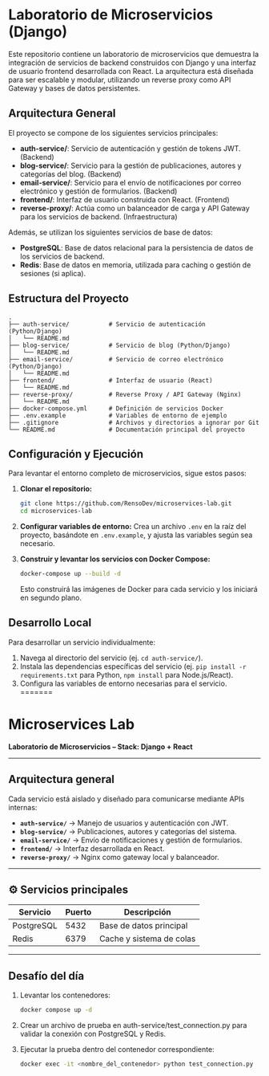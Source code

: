 # Laboratorio de Microservicios (Django)

Este repositorio contiene un laboratorio de microservicios que demuestra la integración de servicios de backend construidos con Django y una interfaz de usuario frontend desarrollada con React. La arquitectura está diseñada para ser escalable y modular, utilizando un reverse proxy como API Gateway y bases de datos persistentes.

## Arquitectura General

El proyecto se compone de los siguientes servicios principales:

-   **auth-service/**: Servicio de autenticación y gestión de tokens JWT. (Backend)
-   **blog-service/**: Servicio para la gestión de publicaciones, autores y categorías del blog. (Backend)
-   **email-service/**: Servicio para el envío de notificaciones por correo electrónico y gestión de formularios. (Backend)
-   **frontend/**: Interfaz de usuario construida con React. (Frontend)
-   **reverse-proxy/**: Actúa como un balanceador de carga y API Gateway para los servicios de backend. (Infraestructura)

Además, se utilizan los siguientes servicios de base de datos:

-   **PostgreSQL**: Base de datos relacional para la persistencia de datos de los servicios de backend.
-   **Redis**: Base de datos en memoria, utilizada para caching o gestión de sesiones (si aplica).

## Estructura del Proyecto

```
.
├── auth-service/           # Servicio de autenticación (Python/Django)
│   └── README.md
├── blog-service/           # Servicio de blog (Python/Django)
│   └── README.md
├── email-service/          # Servicio de correo electrónico (Python/Django)
│   └── README.md
├── frontend/               # Interfaz de usuario (React)
│   └── README.md
├── reverse-proxy/          # Reverse Proxy / API Gateway (Nginx)
│   └── README.md
├── docker-compose.yml      # Definición de servicios Docker
├── .env.example            # Variables de entorno de ejemplo
├── .gitignore              # Archivos y directorios a ignorar por Git
└── README.md               # Documentación principal del proyecto
```

## Configuración y Ejecución

Para levantar el entorno completo de microservicios, sigue estos pasos:

1.  **Clonar el repositorio:**
    ```bash
    git clone https://github.com/RensoDev/microservices-lab.git
    cd microservices-lab
    ```

2.  **Configurar variables de entorno:**
    Crea un archivo `.env` en la raíz del proyecto, basándote en `.env.example`, y ajusta las variables según sea necesario.

3.  **Construir y levantar los servicios con Docker Compose:**
    ```bash
    docker-compose up --build -d
    ```
    Esto construirá las imágenes de Docker para cada servicio y los iniciará en segundo plano.

## Desarrollo Local

Para desarrollar un servicio individualmente:

1.  Navega al directorio del servicio (ej. `cd auth-service/`).
2.  Instala las dependencias específicas del servicio (ej. `pip install -r requirements.txt` para Python, `npm install` para Node.js/React).
3.  Configura las variables de entorno necesarias para el servicio.
=======
# Microservices Lab

**Laboratorio de Microservicios – Stack: Django + React**

---

## Arquitectura general

Cada servicio está aislado y diseñado para comunicarse mediante APIs internas:

- **`auth-service/`** → Manejo de usuarios y autenticación con JWT.  
- **`blog-service/`** → Publicaciones, autores y categorías del sistema.  
- **`email-service/`** → Envío de notificaciones y gestión de formularios.  
- **`frontend/`** → Interfaz desarrollada en React.  
- **`reverse-proxy/`** → Nginx como gateway local y balanceador.

---

## ⚙️ Servicios principales

| Servicio      | Puerto | Descripción                |
|----------------|--------|----------------------------|
| PostgreSQL     | 5432   | Base de datos principal    |
| Redis          | 6379   | Cache y sistema de colas   |

---

## Desafío del día

1. Levantar los contenedores:  
   ```bash
   docker compose up -d

2. Crear un archivo de prueba en auth-service/test_connection.py para validar la conexión con PostgreSQL y Redis.

3. Ejecutar la prueba dentro del contenedor correspondiente:
     ```bash
   docker exec -it <nombre_del_contenedor> python test_connection.py
